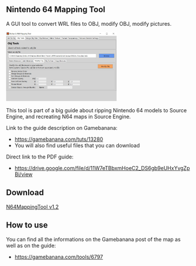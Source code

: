 ## Nintendo 64 Mapping Tool

A GUI tool to convert WRL files to OBJ, modify OBJ, modify pictures.

<img src="Images/MainGUI.jpg" width="60%" />

This tool is part of a big guide about ripping Nintendo 64 models to Source Engine, and recreating N64 maps in Source Engine.

Link to the guide description on Gamebanana: 

- https://gamebanana.com/tuts/13280
- You will also find useful files that you can download

Direct link to the PDF guide: 

- https://drive.google.com/file/d/11W7eTBbxmHoeC2_DS6gb9eUHxYvgZpBi/view

## Download

[N64MappingTool v1.2](https://github.com/Moltard/N64MappingTool/releases/latest)

## How to use

You can find all the informations on the Gamebanana post of the map as well as on the guide:

- https://gamebanana.com/tools/6797

